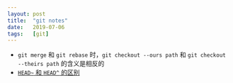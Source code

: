 ```yaml
---
layout: post
title:  "git notes"
date:   2019-07-06
tags:   [git]
---
```


* `git merge` 和 `git rebase` 时，`git checkout --ours path` 和 `git checkout --theirs path` 的含义是相反的
* [`HEAD~` 和 `HEAD^` 的区别](https://stackoverflow.com/a/2222920/1066512)
